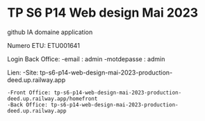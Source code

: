 # TP S6 P14 Web design Mai 2023
 github IA domaine application

Numero ETU: ETU001641

Login Back Office:
    -email : admin
    -motdepasse : admin

Lien:
    -Site: tp-s6-p14-web-design-mai-2023-production-deed.up.railway.app

    -Front Office: tp-s6-p14-web-design-mai-2023-production-deed.up.railway.app/homefront
    -Back Office: tp-s6-p14-web-design-mai-2023-production-deed.up.railway.app
